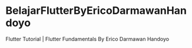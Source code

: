 # BelajarFlutterByEricoDarmawanHandoyo
Flutter Tutorial | Flutter Fundamentals By Erico Darmawan Handoyo
